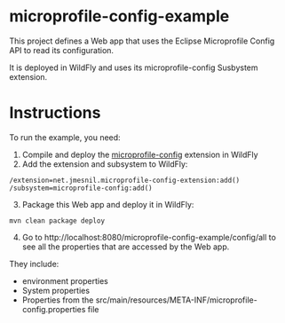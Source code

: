 # microprofile-config-example

This project defines a Web app that uses the Eclipse Microprofile Config API to read its configuration.

It is deployed in WildFly and uses its microprofile-config Susbystem extension.

# Instructions

To run the example, you need:

1. Compile and deploy the [microprofile-config](https://github.com/jmesnil/microprofile-config-extension) extension in WildFly
2. Add the extension and subsystem to WildFly:

````
/extension=net.jmesnil.microprofile-config-extension:add()
/subsystem=microprofile-config:add()
````

3. Package this Web app and deploy it in WildFly:

````
mvn clean package deploy
````

4. Go to http://localhost:8080/microprofile-config-example/config/all to see all the properties that are accessed by the Web app.

They include:
 * environment properties
 * System properties
 * Properties from the src/main/resources/META-INF/microprofile-config.properties file


